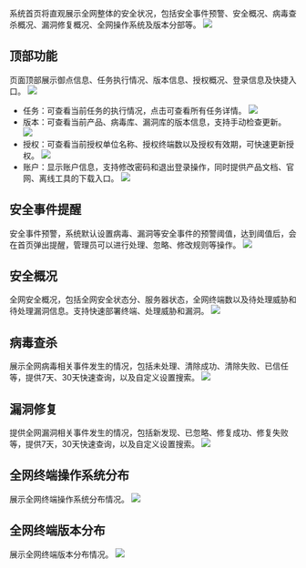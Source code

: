 系统首页将直观展示全网整体的安全状况，包括安全事件预警、安全概况、病毒查杀概况、漏洞修复概况、全网操作系统及版本分部等。
![](https://main.qcloudimg.com/raw/0243d435ec25909219ed24d3945ed2a3.jpg)
## 顶部功能
页面顶部展示御点信息、任务执行情况、版本信息、授权概况、登录信息及快捷入口。
![](https://main.qcloudimg.com/raw/e994ba0775465dfb0a396d998a94594a.jpg)
- 任务：可查看当前任务的执行情况，点击可查看所有任务详情。
![](https://main.qcloudimg.com/raw/9054e1517e98b7250969920f22032f9a.png)
- 版本：可查看当前产品、病毒库、漏洞库的版本信息，支持手动检查更新。
![](https://main.qcloudimg.com/raw/5456b81727b17cf1438b5f8a21cc695e.png)
- 授权：可查看当前授权单位名称、授权终端数以及授权有效期，可快速更新授权。
![](https://main.qcloudimg.com/raw/e27378dff8baede6358d91b32109ec12.png)
- 账户：显示账户信息，支持修改密码和退出登录操作，同时提供产品文档、官网、离线工具的下载入口。
![](https://main.qcloudimg.com/raw/be8f6557c8430666aed4c1f64be86e29.jpg)
## 安全事件提醒
安全事件预警，系统默认设置病毒、漏洞等安全事件的预警阈值，达到阈值后，会在首页弹出提醒，管理员可以进行处理、忽略、修改规则等操作。
![](https://main.qcloudimg.com/raw/2f3d52ab3ff237c4986ba87bf729c34b.png)
## 安全概况
全网安全概况，包括全网安全状态分、服务器状态，全网终端数以及待处理威胁和待处理漏洞信息。支持快速部署终端、处理威胁和漏洞。
![](https://main.qcloudimg.com/raw/c8d3c2d2bc0a02c6e7e39d2332d22037.png)
## 病毒查杀
展示全网病毒相关事件发生的情况，包括未处理、清除成功、清除失败、已信任等，提供7天、30天快速查询，以及自定义设置搜索。
![](https://main.qcloudimg.com/raw/acf23f435312a138a848e80cf4427dee.png)
## 漏洞修复
提供全网漏洞相关事件发生的情况，包括新发现、已忽略、修复成功、修复失败等，提供7天，30天快速查询，以及自定义设置搜索。
![](https://main.qcloudimg.com/raw/24552e9a639014801c6103691fff1ae3.png)
## 全网终端操作系统分布
展示全网终端操作系统分布情况。
![](https://main.qcloudimg.com/raw/2d2e910eb3e81e9e92b1be52ac57bd8b.png)
## 全网终端版本分布
展示全网终端版本分布情况。
![](https://main.qcloudimg.com/raw/b331cbb1df73ffa2f756c63d66d7b850.png)